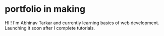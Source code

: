 # portfolio in making

HI ! I'm Abhinav Tarkar and currently learning basics of web development.
Launching it soon after I complete tutorials.
